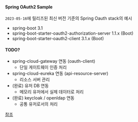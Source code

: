 #### Spring OAuth2 Sample

`2023-05-16`에 릴리즈된 최신 버전 기준의 Spring Oauth stack의 예시

- spring-boot 3.1
- spring-boot-starter-oauth2-authorization-server 1.1.x (Boot)
- spring-boot-starter-oauth2-client 3.1.x (Boot)

#### TODO?

- spring-cloud-gateway 연동 (oauth-client)
  - 단일 게이트웨이 인증 처리
- spring-cloud-eureka 연동 (api-resource-server)
  - 리소스 서버 관리
- (완료) 유저 DB 연동
  - 메모리 유저에서 실제 데이터로 처리
- (완료) keycloak / openldap 연동
  - 공통 유저로서의 처리

[참조][ref]

[ref]: https://docs.spring.io/spring-authorization-server/docs/current/reference/html/index.html